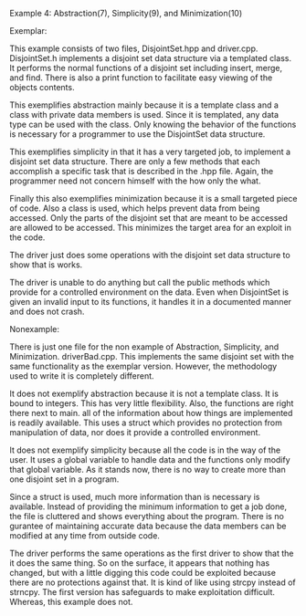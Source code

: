 Example 4: Abstraction(7), Simplicity(9), and Minimization(10) 


Exemplar:

This example consists of two files, DisjointSet.hpp and driver.cpp. DisjointSet.h implements a disjoint set data structure via a templated class. It performs the normal functions of a disjoint set including insert, merge, and find. There is also a print function to facilitate easy viewing of the objects contents. 

This exemplifies abstraction mainly because it is a template class and a class with private data members is used. Since it is templated, any data type can be used with the class. Only knowing the behavior of the functions is necessary for a programmer to use the DisjointSet data structure. 

This exemplifies simplicity in that it has a very targeted job, to implement a disjoint set data structure. There are only a few methods that each accomplish a specific task that is described in the .hpp file. Again, the programmer need not concern himself with the how only the what.

Finally this also exemplifies minimization because it is a small targeted piece of code. Also a class is used, which helps prevent data from being accessed. Only the parts of the disjoint set that are meant to be accessed are allowed to be accessed. This minimizes the target area for an exploit in the code.

The driver just does some operations with the disjoint set data structure to show that is works.

The driver is unable to do anything but call the public methods which provide for a controlled environment on the data. Even when DisjointSet is given an invalid input to its functions, it handles it in a documented manner and does not crash.

Nonexample:

There is just one file for the non example of Abstraction, Simplicity, and Minimization. driverBad.cpp. This implements the same disjoint set with the same functionality as the exemplar version. However, the methodology used to write it is completely different.

It does not exemplify abstraction because it is not a template class. It is bound to integers. This has very little flexibility. Also, the functions are right there next to main. all of the information about how things are implemented is readily available. This uses a struct which provides no protection from manipulation of data, nor does it provide a controlled environment. 

It does not exemplify simplicity because all the code is in the way of the user. It uses a global variable to handle data and the functions only modify that global variable. As it stands now, there is no way to create more than one disjoint set in a program. 

Since a struct is used, much more information than is necessary is available. Instead of providing the minimum information to get a job done, the file is cluttered and shows everything about the program. There is no gurantee of maintaining accurate data because the data members can be modified at any time from outside code. 

The driver performs the same operations as the first driver to show that the it does the same thing. So on the surface, it appears that nothing has changed, but with a little digging this code could be exploited because there are no protections against that. It is kind of like using strcpy instead of strncpy. The first version has safeguards to make exploitation difficult. Whereas, this example does not.
